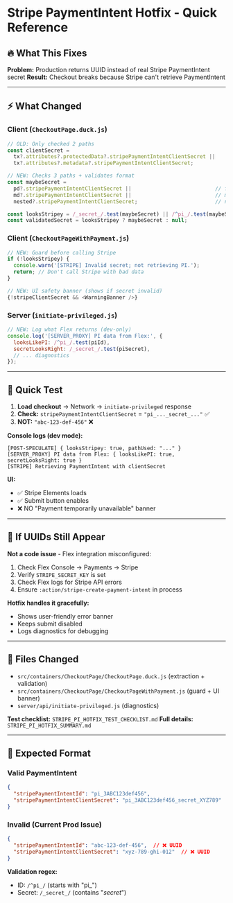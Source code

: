 # Stripe PaymentIntent Hotfix - Quick Reference

## 🔥 What This Fixes

**Problem:** Production returns UUID instead of real Stripe PaymentIntent secret
**Result:** Checkout breaks because Stripe can't retrieve PaymentIntent

---

## ⚡ What Changed

### Client (`CheckoutPage.duck.js`)
```javascript
// OLD: Only checked 2 paths
const clientSecret = 
  tx?.attributes?.protectedData?.stripePaymentIntentClientSecret ||
  tx?.attributes?.metadata?.stripePaymentIntentClientSecret;

// NEW: Checks 3 paths + validates format
const maybeSecret =
  pd?.stripePaymentIntentClientSecret ||                           // flat
  md?.stripePaymentIntentClientSecret ||                           // metadata
  nested?.stripePaymentIntentClientSecret;                         // nested

const looksStripey = /_secret_/.test(maybeSecret) || /^pi_/.test(maybeSecret);
const validatedSecret = looksStripey ? maybeSecret : null;
```

### Client (`CheckoutPageWithPayment.js`)
```javascript
// NEW: Guard before calling Stripe
if (!looksStripey) {
  console.warn('[STRIPE] Invalid secret; not retrieving PI.');
  return; // Don't call Stripe with bad data
}

// NEW: UI safety banner (shows if secret invalid)
{!stripeClientSecret && <WarningBanner />}
```

### Server (`initiate-privileged.js`)
```javascript
// NEW: Log what Flex returns (dev-only)
console.log('[SERVER_PROXY] PI data from Flex:', {
  looksLikePI: /^pi_/.test(piId),
  secretLooksRight: /_secret_/.test(piSecret),
  // ... diagnostics
});
```

---

## 🧪 Quick Test

1. **Load checkout** → Network → `initiate-privileged` response
2. **Check:** `stripePaymentIntentClientSecret` = `"pi_..._secret_..."` ✅
3. **NOT:** `"abc-123-def-456"` ❌

**Console logs (dev mode):**
```
[POST-SPECULATE] { looksStripey: true, pathUsed: "..." }
[SERVER_PROXY] PI data from Flex: { looksLikePI: true, secretLooksRight: true }
[STRIPE] Retrieving PaymentIntent with clientSecret
```

**UI:**
- ✅ Stripe Elements loads
- ✅ Submit button enables
- ❌ NO "Payment temporarily unavailable" banner

---

## 🚨 If UUIDs Still Appear

**Not a code issue** - Flex integration misconfigured:

1. Check Flex Console → Payments → Stripe
2. Verify `STRIPE_SECRET_KEY` is set
3. Check Flex logs for Stripe API errors
4. Ensure `:action/stripe-create-payment-intent` in process

**Hotfix handles it gracefully:**
- Shows user-friendly error banner
- Keeps submit disabled
- Logs diagnostics for debugging

---

## 📁 Files Changed

- `src/containers/CheckoutPage/CheckoutPage.duck.js` (extraction + validation)
- `src/containers/CheckoutPage/CheckoutPageWithPayment.js` (guard + UI banner)
- `server/api/initiate-privileged.js` (diagnostics)

**Test checklist:** `STRIPE_PI_HOTFIX_TEST_CHECKLIST.md`
**Full details:** `STRIPE_PI_HOTFIX_SUMMARY.md`

---

## 🎯 Expected Format

### Valid PaymentIntent
```json
{
  "stripePaymentIntentId": "pi_3ABC123def456",
  "stripePaymentIntentClientSecret": "pi_3ABC123def456_secret_XYZ789"
}
```

### Invalid (Current Prod Issue)
```json
{
  "stripePaymentIntentId": "abc-123-def-456",  // ❌ UUID
  "stripePaymentIntentClientSecret": "xyz-789-ghi-012"  // ❌ UUID
}
```

**Validation regex:**
- ID: `/^pi_/` (starts with "pi_")
- Secret: `/_secret_/` (contains "_secret_")


